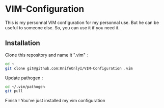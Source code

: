 # VIM-Configuration

This is my personnal VIM configuration for my personnal use. But he can be useful to someone else.
So, you can use it if you need it.

## Installation

Clone this repository and name it ".vim" :

```bash
cd ~
git clone git@github.com:KnifeOnlyI/VIM-Configuration .vim
```

Update pathogen :

```bash
cd ~/.vim/pathogen
git pull 
```

Finish ! You've just installed my vim configuration
